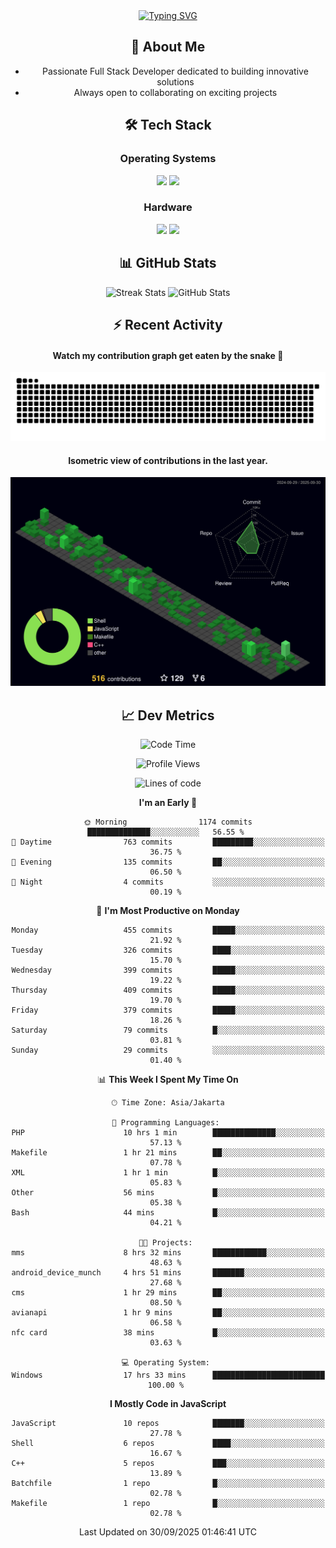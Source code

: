 <div align="center" style="max-width: 900px; margin: auto;">
<a href="https://github.com/thunderkex">
  <img src="https://readme-typing-svg.herokuapp.com?font=Fira+Code&pause=1000&center=true&vCenter=true&width=435&lines=Ha+ha!+I+am+here!;Told+you+a+storm+was+coming!" alt="Typing SVG" />
</a>

## 👋 About Me
- Passionate Full Stack Developer dedicated to building innovative solutions
- Always open to collaborating on exciting projects

## 🛠️ Tech Stack
### Operating Systems
<a href="#"><img src="https://img.shields.io/badge/Linux-FCC624?style=flat&logo=linux&logoColor=black"></a>
<a href="#"><img src="https://img.shields.io/badge/Windows-0078D6?style=flat&logo=windows&logoColor=white"></a>

### Hardware
<a href="#"><img src="https://img.shields.io/badge/Raspberry%20Pi-C51A4A?style=flat&logo=raspberrypi&logoColor=white"></a>
<a href="#"><img src="https://img.shields.io/badge/Arduino-00979D?style=flat&logo=Arduino&logoColor=white"></a>

## 📊 GitHub Stats
<div align="center">
  <img src="https://streak-stats.demolab.com?user=thunderkex&theme=tokyonight-duo&border_radius=20" alt="Streak Stats" />
  <img src="https://github-readme-stats.vercel.app/api?username=thunderkex&show_icons=true&theme=tokyonight&border_radius=20" alt="GitHub Stats" />
</div>

## ⚡ Recent Activity
<h4>Watch my contribution graph get eaten by the snake 🐍</h4>
<img width="600em" alt="thunderkex's Github commit snake" src="https://raw.githubusercontent.com/thunderkex/thunderkex/output/grid-snake-ov.svg" />

<h4>Isometric view of contributions in the last year.</h4>
<a href="./profile-3d-contrib/profile-night-green.svg">
	<img width="600em" src="./profile-3d-contrib/profile-night-green.svg">
</a>

## 📈 Dev Metrics
<!--START_SECTION:waka-->
![Code Time](http://img.shields.io/badge/Code%20Time-1%2C594%20hrs%2045%20mins-blue)

![Profile Views](http://img.shields.io/badge/Profile%20Views-0-blue)

![Lines of code](https://img.shields.io/badge/From%20Hello%20World%20I%27ve%20Written-3.5%20million%20lines%20of%20code-blue)

**I'm an Early 🐤** 

```text
🌞 Morning                1174 commits        ██████████████░░░░░░░░░░░   56.55 % 
🌆 Daytime                763 commits         █████████░░░░░░░░░░░░░░░░   36.75 % 
🌃 Evening                135 commits         ██░░░░░░░░░░░░░░░░░░░░░░░   06.50 % 
🌙 Night                  4 commits           ░░░░░░░░░░░░░░░░░░░░░░░░░   00.19 % 
```
📅 **I'm Most Productive on Monday** 

```text
Monday                   455 commits         █████░░░░░░░░░░░░░░░░░░░░   21.92 % 
Tuesday                  326 commits         ████░░░░░░░░░░░░░░░░░░░░░   15.70 % 
Wednesday                399 commits         █████░░░░░░░░░░░░░░░░░░░░   19.22 % 
Thursday                 409 commits         █████░░░░░░░░░░░░░░░░░░░░   19.70 % 
Friday                   379 commits         █████░░░░░░░░░░░░░░░░░░░░   18.26 % 
Saturday                 79 commits          █░░░░░░░░░░░░░░░░░░░░░░░░   03.81 % 
Sunday                   29 commits          ░░░░░░░░░░░░░░░░░░░░░░░░░   01.40 % 
```


📊 **This Week I Spent My Time On** 

```text
🕑︎ Time Zone: Asia/Jakarta

💬 Programming Languages: 
PHP                      10 hrs 1 min        ██████████████░░░░░░░░░░░   57.13 % 
Makefile                 1 hr 21 mins        ██░░░░░░░░░░░░░░░░░░░░░░░   07.78 % 
XML                      1 hr 1 min          █░░░░░░░░░░░░░░░░░░░░░░░░   05.83 % 
Other                    56 mins             █░░░░░░░░░░░░░░░░░░░░░░░░   05.38 % 
Bash                     44 mins             █░░░░░░░░░░░░░░░░░░░░░░░░   04.21 % 

🐱‍💻 Projects: 
mms                      8 hrs 32 mins       ████████████░░░░░░░░░░░░░   48.63 % 
android_device_munch     4 hrs 51 mins       ███████░░░░░░░░░░░░░░░░░░   27.68 % 
cms                      1 hr 29 mins        ██░░░░░░░░░░░░░░░░░░░░░░░   08.50 % 
avianapi                 1 hr 9 mins         ██░░░░░░░░░░░░░░░░░░░░░░░   06.58 % 
nfc card                 38 mins             █░░░░░░░░░░░░░░░░░░░░░░░░   03.63 % 

💻 Operating System: 
Windows                  17 hrs 33 mins      █████████████████████████   100.00 % 
```

**I Mostly Code in JavaScript** 

```text
JavaScript               10 repos            ███████░░░░░░░░░░░░░░░░░░   27.78 % 
Shell                    6 repos             ████░░░░░░░░░░░░░░░░░░░░░   16.67 % 
C++                      5 repos             ███░░░░░░░░░░░░░░░░░░░░░░   13.89 % 
Batchfile                1 repo              █░░░░░░░░░░░░░░░░░░░░░░░░   02.78 % 
Makefile                 1 repo              █░░░░░░░░░░░░░░░░░░░░░░░░   02.78 % 
```




 Last Updated on 30/09/2025 01:46:41 UTC
<!--END_SECTION:waka-->
</div>

